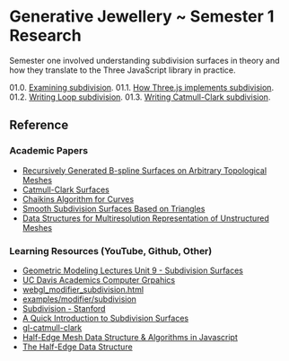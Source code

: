 # Generative Jewellery ~ Semester 1 Research

Semester one involved understanding subdivision surfaces in theory and how they translate to the Three JavaScript library in practice.

01.0. [Examining subdivision](https://larryzodiac.github.io/Generative-Jewellery/build/01/01.0/).
01.1. [How Three.js implements subdivision](https://larryzodiac.github.io/Generative-Jewellery/build/01/01.1/index.html).
01.2. [Writing Loop subdivision](https://larryzodiac.github.io/Generative-Jewellery/build/01/01.2/index.html).
01.3. [Writing Catmull-Clark subdivision](https://larryzodiac.github.io/Generative-Jewellery/build/01/01.3/index.html).

## Reference

### Academic Papers

- [Recursively Generated B-spline Surfaces on Arbitrary Topological Meshes](https://github.com/larryzodiac/Generative-Jewellery/blob/master/docs/CatmullClark_SDSurf.pdf)
- [Catmull-Clark Surfaces](https://github.com/larryzodiac/Generative-Jewellery/blob/master/docs/Catmull-Clark.pdf)
- [Chaikins Algorithm for Curves](https://github.com/larryzodiac/Generative-Jewellery/blob/master/docs/Chaikins-Algorithm.pdf)
- [Smooth Subdivision Surfaces Based on Triangles](https://github.com/larryzodiac/Generative-Jewellery/blob/master/docs/Loop-Thesis.pdf)
- [Data Structures for Multiresolution Representation of Unstructured Meshes](https://github.com/larryzodiac/Generative-Jewellery/blob/master/docs/Tahoe-Paper.pdf)

### Learning Resources (YouTube, Github, Other)

- [Geometric Modeling Lectures Unit 9 - Subdivision Surfaces](http://graphics.cs.ucdavis.edu/~joy/GeometricModelingLectures/Unit-9/Unit9.html)
- [UC Davis Academics Computer Grpahics](https://www.youtube.com/playlist?list=PL_w_qWAQZtAZhtzPI5pkAtcUVgmzdAP8g)
- [webgl_modifier_subdivision.html](https://github.com/mrdoob/three.js/blob/master/examples/webgl_modifier_subdivision.html)
- [examples/modifier/subdivision](https://threejs.org/examples/#webgl_modifier_subdivision)
- [Subdivision - Stanford](http://graphics.stanford.edu/~mdfisher/subdivision.html)
- [A Quick Introduction to Subdivision Surfaces](http://www.holmes3d.net/graphics/subdivision/)
- [gl-catmull-clark](https://github.com/Erkaman/gl-catmull-clark)
- [Half-Edge Mesh Data Structure & Algorithms in Javascript](https://github.com/YCAMInterlab/mda.js)
- [The Half-Edge Data Structure](http://www.flipcode.com/archives/The_Half-Edge_Data_Structure.shtml)
